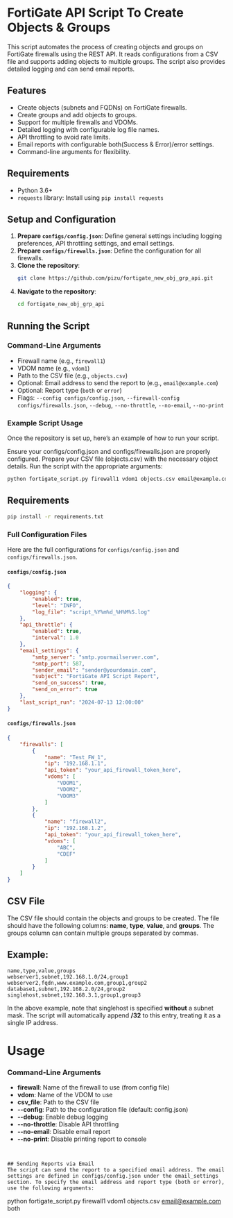 # FortiGate API Script To Create Objects & Groups

This script automates the process of creating objects and groups on FortiGate firewalls using the REST API. It reads configurations from a CSV file and supports adding objects to multiple groups. The script also provides detailed logging and can send email reports.

## Features

- Create objects (subnets and FQDNs) on FortiGate firewalls.
- Create groups and add objects to groups.
- Support for multiple firewalls and VDOMs.
- Detailed logging with configurable log file names.
- API throttling to avoid rate limits.
- Email reports with configurable both(Success & Error)/error settings.
- Command-line arguments for flexibility.

## Requirements

- Python 3.6+
- `requests` library: Install using `pip install requests`

## Setup and Configuration

1. **Prepare `configs/config.json`**: Define general settings including logging preferences, API throttling settings, and email settings.
2. **Prepare `configs/firewalls.json`**: Define the configuration for all firewalls.
3. **Clone the repository**:
    ```sh
    git clone https://github.com/pizu/fortigate_new_obj_grp_api.git
    ```
4. **Navigate to the repository**:
    ```sh
    cd fortigate_new_obj_grp_api
    ```

## Running the Script

### Command-Line Arguments
- Firewall name (e.g., `firewall1`)
- VDOM name (e.g., `vdom1`)
- Path to the CSV file (e.g., `objects.csv`)
- Optional: Email address to send the report to (e.g., `email@example.com`)
- Optional: Report type (`both` or `error`)
- Flags: `--config configs/config.json`, `--firewall-config configs/firewalls.json`, `--debug`, `--no-throttle`, `--no-email`, `--no-print`


### Example Script Usage
Once the repository is set up, here’s an example of how to run your script.

Ensure your configs/config.json and configs/firewalls.json are properly configured.
Prepare your CSV file (objects.csv) with the necessary object details.
Run the script with the appropriate arguments:
```sh
python fortigate_script.py firewall1 vdom1 objects.csv email@example.com both --config configs/config.json --firewall-config configs/firewalls.json --debug
```

## Requirements
```sh
pip install -r requirements.txt
```


### Full Configuration Files

Here are the full configurations for `configs/config.json` and `configs/firewalls.json`.

#### `configs/config.json`

```json
{
    "logging": {
        "enabled": true,
        "level": "INFO",
        "log_file": "script_%Y%m%d_%H%M%S.log"
    },
    "api_throttle": {
        "enabled": true,
        "interval": 1.0
    },
    "email_settings": {
        "smtp_server": "smtp.yourmailserver.com",
        "smtp_port": 587,
        "sender_email": "sender@yourdomain.com",
        "subject": "FortiGate API Script Report",
        "send_on_success": true,
        "send_on_error": true
    },
    "last_script_run": "2024-07-13 12:00:00"
}

```
#### `configs/firewalls.json`
```json
{
    "firewalls": [
        {
            "name": "Test_FW_1",
            "ip": "192.168.1.1",
            "api_token": "your_api_firewall_token_here",
            "vdoms": [
                "VDOM1",
                "VDOM2",
                "VDOM3"
            ]
        },
        {
            "name": "firewall2",
            "ip": "192.168.1.2",
            "api_token": "your_api_firewall_token_here",
            "vdoms": [
                "ABC",
                "CDEF"
            ]
        }
    ]
}
```

## CSV File
The CSV file should contain the objects and groups to be created. The file should have the following columns: **name**, **type**, **value**, and **groups**. The groups column can contain multiple groups separated by commas.

## Example:
```
name,type,value,groups
webserver1,subnet,192.168.1.0/24,group1
webserver2,fqdn,www.example.com,group1,group2
database1,subnet,192.168.2.0/24,group2
singlehost,subnet,192.168.3.1,group1,group3
```

In the above example, note that singlehost is specified **without** a subnet mask. The script will automatically append **/32** to this entry, treating it as a single IP address.

# Usage
### Command-Line Arguments
- **firewall**: Name of the firewall to use (from config file)
- **vdom**: Name of the VDOM to use
- **csv_file**: Path to the CSV file
- **--config**: Path to the configuration file (default: config.json)
- **--debug**: Enable debug logging
- **--no-throttle**: Disable API throttling
- **--no-email**: Disable email report
- **--no-print**: Disable printing report to console
```


## Sending Reports via Email
The script can send the report to a specified email address. The email settings are defined in configs/config.json under the email_settings section. To specify the email address and report type (both or error), use the following arguments:

```
python fortigate_script.py firewall1 vdom1 objects.csv email@example.com both
```
